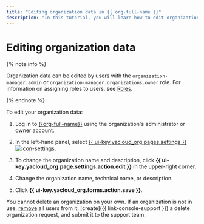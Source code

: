 ```yaml
---
title: "Editing organization data in {{ org-full-name }}"
description: "In this tutorial, you will learn how to edit organization data in {{ org-name }}."
---
```


# Editing organization data

{% note info %}

Organization data can be edited by users with the `organization-manager.admin` or `organization-manager.organizations.owner` role. For information on assigning roles to users, see [Roles](../security/index.md#admin).

{% endnote %}

To edit your organization data:

1. Log in to [{{org-full-name}}]({{link-org-main}}) using the organization's administrator or owner account.

1. In the left-hand panel, select [{{ ui-key.yacloud_org.pages.settings }}]({{link-org-settings}}) ![icon-settings](../../_assets/organization/icon-settings.svg).

1. To change the organization name and description, click **{{ ui-key.yacloud_org.page.settings.action.edit }}** in the upper-right corner.

1. Change the organization name, technical name, or description.

1. Click **{{ ui-key.yacloud_org.forms.action.save }}**.

You cannot delete an organization on your own. If an organization is not in use, [remove](./edit-account.md) all users from it, [create]({{ link-console-support }}) a delete organization request, and submit it to the support team.